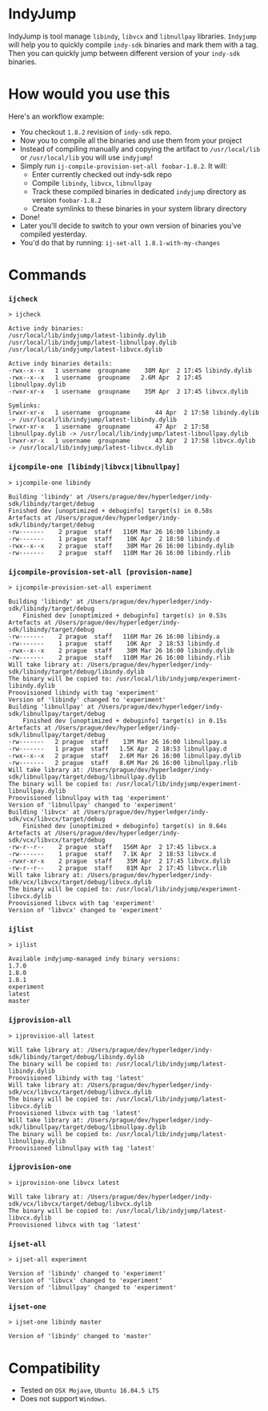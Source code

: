 # IndyJump 
IndyJump is tool manage `libindy`, `libvcx` and `libnullpay` libraries. `Indyjump` will 
help you to quickly compile `indy-sdk` binaries and mark them with a tag. Then you 
can quickly jump between different version of your `indy-sdk` binaries.

# How would you use this
Here's an workflow example:
- You checkout `1.8.2` revision of `indy-sdk` repo. 
- Now you to compile all the binaries and use them from your project
- Instead of compiling manually and copying the artifact to `/usr/local/lib`
 or `/usr/local/lib`
you will use `indyjump`!
- Simply run `ij-compile-provision-set-all foobar-1.8.2`. It will:
	- Enter currently checked out indy-sdk repo 
	- Compile `libindy`, `libvcx`, `libnullpay`
	- Track these compiled binaries in dedicated `indyjump` directory as 
	version `foobar-1.8.2`
	- Create symlinks to these binaries in your system library directory 
- Done!
- Later you'll decide to switch to your own version of binaries you've compiled
 yesterday. 
- You'd do that by running: `ij-set-all 1.8.1-with-my-changes`

# Commands

### `ijcheck`
```
> ijcheck

Active indy binaries:
/usr/local/lib/indyjump/latest-libindy.dylib
/usr/local/lib/indyjump/latest-libnullpay.dylib
/usr/local/lib/indyjump/latest-libvcx.dylib

Active indy binaries details:
-rwx--x--x   1 username  groupname    38M Apr  2 17:45 libindy.dylib
-rwx--x--x   1 username  groupname   2.6M Apr  2 17:45 libnullpay.dylib
-rwxr-xr-x   1 username  groupname    35M Apr  2 17:45 libvcx.dylib

Symlinks:
lrwxr-xr-x   1 username  groupname       44 Apr  2 17:58 libindy.dylib -> /usr/local/lib/indyjump/latest-libindy.dylib
lrwxr-xr-x   1 username  groupname       47 Apr  2 17:58 libnullpay.dylib -> /usr/local/lib/indyjump/latest-libnullpay.dylib
lrwxr-xr-x   1 username  groupname       43 Apr  2 17:58 libvcx.dylib -> /usr/local/lib/indyjump/latest-libvcx.dylib
```
### `ijcompile-one [libindy|libvcx|libnullpay]`
```
> ijcompile-one libindy

Building 'libindy' at /Users/prague/dev/hyperledger/indy-sdk/libindy/target/debug
Finished dev [unoptimized + debuginfo] target(s) in 0.58s
Artefacts at /Users/prague/dev/hyperledger/indy-sdk/libindy/target/debug
-rw-------    2 prague  staff   116M Mar 26 16:00 libindy.a
-rw-------    1 prague  staff    10K Apr  2 18:50 libindy.d
-rwx--x--x    2 prague  staff    38M Mar 26 16:00 libindy.dylib
-rw-------    2 prague  staff   110M Mar 26 16:00 libindy.rlib
```
### `ijcompile-provision-set-all [provision-name]`
```
> ijcompile-provision-set-all experiment

Building 'libindy' at /Users/prague/dev/hyperledger/indy-sdk/libindy/target/debug
    Finished dev [unoptimized + debuginfo] target(s) in 0.53s
Artefacts at /Users/prague/dev/hyperledger/indy-sdk/libindy/target/debug
-rw-------    2 prague  staff   116M Mar 26 16:00 libindy.a
-rw-------    1 prague  staff    10K Apr  2 18:53 libindy.d
-rwx--x--x    2 prague  staff    38M Mar 26 16:00 libindy.dylib
-rw-------    2 prague  staff   110M Mar 26 16:00 libindy.rlib
Will take library at: /Users/prague/dev/hyperledger/indy-sdk/libindy/target/debug/libindy.dylib
The binary will be copied to: /usr/local/lib/indyjump/experiment-libindy.dylib
Proovisioned libindy with tag 'experiment'
Version of 'libindy' changed to 'experiment'
Building 'libnullpay' at /Users/prague/dev/hyperledger/indy-sdk/libnullpay/target/debug
    Finished dev [unoptimized + debuginfo] target(s) in 0.15s
Artefacts at /Users/prague/dev/hyperledger/indy-sdk/libnullpay/target/debug
-rw-------   2 prague  staff    13M Mar 26 16:00 libnullpay.a
-rw-------   1 prague  staff   1.5K Apr  2 18:53 libnullpay.d
-rwx--x--x   2 prague  staff   2.6M Mar 26 16:00 libnullpay.dylib
-rw-------   2 prague  staff   8.6M Mar 26 16:00 libnullpay.rlib
Will take library at: /Users/prague/dev/hyperledger/indy-sdk/libnullpay/target/debug/libnullpay.dylib
The binary will be copied to: /usr/local/lib/indyjump/experiment-libnullpay.dylib
Proovisioned libnullpay with tag 'experiment'
Version of 'libnullpay' changed to 'experiment'
Building 'libvcx' at /Users/prague/dev/hyperledger/indy-sdk/vcx/libvcx/target/debug
    Finished dev [unoptimized + debuginfo] target(s) in 0.64s
Artefacts at /Users/prague/dev/hyperledger/indy-sdk/vcx/libvcx/target/debug
-rw-r--r--    2 prague  staff   156M Apr  2 17:45 libvcx.a
-rw-------    1 prague  staff   7.1K Apr  2 18:53 libvcx.d
-rwxr-xr-x    2 prague  staff    35M Apr  2 17:45 libvcx.dylib
-rw-r--r--    2 prague  staff    81M Apr  2 17:45 libvcx.rlib
Will take library at: /Users/prague/dev/hyperledger/indy-sdk/vcx/libvcx/target/debug/libvcx.dylib
The binary will be copied to: /usr/local/lib/indyjump/experiment-libvcx.dylib
Proovisioned libvcx with tag 'experiment'
Version of 'libvcx' changed to 'experiment'
```

### `ijlist`
```
> ijlist

Available indyjump-managed indy binary versions:
1.7.0
1.8.0
1.8.1
experiment
latest
master
```

### `ijprovision-all`
```
> ijprovision-all latest

Will take library at: /Users/prague/dev/hyperledger/indy-sdk/libindy/target/debug/libindy.dylib
The binary will be copied to: /usr/local/lib/indyjump/latest-libindy.dylib
Proovisioned libindy with tag 'latest'
Will take library at: /Users/prague/dev/hyperledger/indy-sdk/vcx/libvcx/target/debug/libvcx.dylib
The binary will be copied to: /usr/local/lib/indyjump/latest-libvcx.dylib
Proovisioned libvcx with tag 'latest'
Will take library at: /Users/prague/dev/hyperledger/indy-sdk/libnullpay/target/debug/libnullpay.dylib
The binary will be copied to: /usr/local/lib/indyjump/latest-libnullpay.dylib
Proovisioned libnullpay with tag 'latest'
```

### `ijprovision-one`

```
> ijprovision-one libvcx latest

Will take library at: /Users/prague/dev/hyperledger/indy-sdk/vcx/libvcx/target/debug/libvcx.dylib
The binary will be copied to: /usr/local/lib/indyjump/latest-libvcx.dylib
Proovisioned libvcx with tag 'latest'
```


### `ijset-all`
```
> ijset-all experiment

Version of 'libindy' changed to 'experiment'
Version of 'libvcx' changed to 'experiment'
Version of 'libnullpay' changed to 'experiment'
```

### `ijset-one`
```
> ijset-one libindy master

Version of 'libindy' changed to 'master'
```

# Compatibility 
- Tested on `OSX Mojave`, `Ubuntu 16.04.5 LTS`
- Does not support `Windows`.

